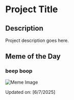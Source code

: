 # Project Title

## Description

Project description goes here.

## Meme of the Day

### beep boop
![Meme Image](https://i.redd.it/e4jrhh4erq4f1.gif)

Updated on: [6/7/2025]